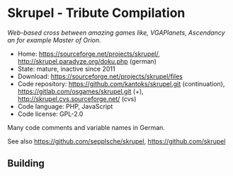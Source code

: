 # Skrupel - Tribute Compilation

_Web-based cross between amazing games like, VGAPlanets, Ascendancy an for example Master of Orion._

- Home: https://sourceforge.net/projects/skrupel/, http://skrupel.paradyze.org/doku.php (german)
- State: mature, inactive since 2011
- Download: https://sourceforge.net/projects/skrupel/files
- Code repository: https://github.com/kantoks/skrupel.git (continuation), https://gitlab.com/osgames/skrupel.git (+), http://skrupel.cvs.sourceforge.net/ (cvs)
- Code language: PHP, JavaScript
- Code license: GPL-2.0

Many code comments and variable names in German.

See also https://github.com/sepplsche/skrupel, https://github.com/skrupel

## Building

